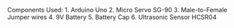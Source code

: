 Components Used:
                  1. Arduino Uno
                  2. Micro Servo SG-90
                  3. Male-to-Female Jumper wires
                  4. 9V Battery
                  5. Battery Cap
                  6. Ultrasonic Sensor HCSR04
